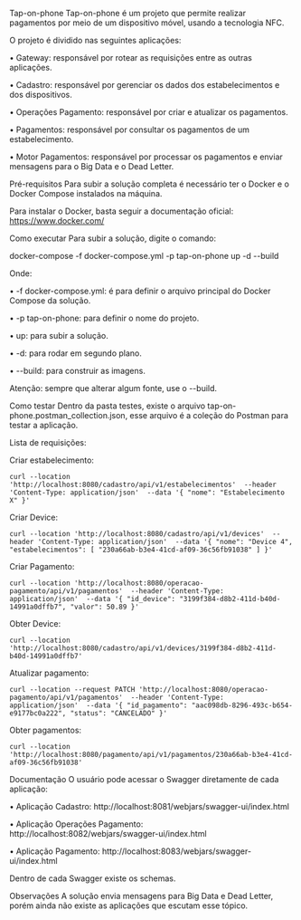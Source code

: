 Tap-on-phone
Tap-on-phone é um projeto que permite realizar pagamentos por meio de um dispositivo móvel, usando a tecnologia NFC.

O projeto é dividido nas seguintes aplicações:

•  Gateway: responsável por rotear as requisições entre as outras aplicações.

•  Cadastro: responsável por gerenciar os dados dos estabelecimentos e dos dispositivos.

•  Operações Pagamento: responsável por criar e atualizar os pagamentos.

•  Pagamentos: responsável por consultar os pagamentos de um estabelecimento.

•  Motor Pagamentos: responsável por processar os pagamentos e enviar mensagens para o Big Data e o Dead Letter.

Pré-requisitos
Para subir a solução completa é necessário ter o Docker e o Docker Compose instalados na máquina.

Para instalar o Docker, basta seguir a documentação oficial: <a href="https://www.docker.com/">https://www.docker.com/</a>

Como executar
Para subir a solução, digite o comando:

docker-compose -f docker-compose.yml -p tap-on-phone up -d --build

Onde:

•  -f docker-compose.yml: é para definir o arquivo principal do Docker Compose da solução.

•  -p tap-on-phone: para definir o nome do projeto.

•  up: para subir a solução.

•  -d: para rodar em segundo plano.

•  --build: para construir as imagens.

Atenção: sempre que alterar algum fonte, use o --build.

Como testar
Dentro da pasta testes, existe o arquivo tap-on-phone.postman_collection.json, esse arquivo é a coleção do Postman para testar a aplicação.

Lista de requisições:

Criar estabelecimento:

`curl --location 'http://localhost:8080/cadastro/api/v1/estabelecimentos' 
--header 'Content-Type: application/json' 
--data '{
"nome": "Estabelecimento X"
}'`

Criar Device:

`curl --location 'http://localhost:8080/cadastro/api/v1/devices' 
--header 'Content-Type: application/json' 
--data '{
"nome": "Device 4",
"estabelecimentos": [
"230a66ab-b3e4-41cd-af09-36c56fb91038"
]
}'`

Criar Pagamento:

`curl --location 'http://localhost:8080/operacao-pagamento/api/v1/pagamentos' 
--header 'Content-Type: application/json' 
--data '{
"id_device": "3199f384-d8b2-411d-b40d-14991a0dffb7",
"valor": 50.89
}'`

Obter Device:

`curl --location 'http://localhost:8080/cadastro/api/v1/devices/3199f384-d8b2-411d-b40d-14991a0dffb7'`

Atualizar pagamento:

`curl --location --request PATCH 'http://localhost:8080/operacao-pagamento/api/v1/pagamentos' 
--header 'Content-Type: application/json' 
--data '{
"id_pagamento": "aac098db-8296-493c-b654-e9177bc0a222",
"status": "CANCELADO"
}'`

Obter pagamentos:

`curl --location 'http://localhost:8080/pagamento/api/v1/pagamentos/230a66ab-b3e4-41cd-af09-36c56fb91038'`

Documentação
O usuário pode acessar o Swagger diretamente de cada aplicação:

•  Aplicação Cadastro: http://localhost:8081/webjars/swagger-ui/index.html

•  Aplicação Operações Pagamento: http://localhost:8082/webjars/swagger-ui/index.html

•  Aplicação Pagamento: http://localhost:8083/webjars/swagger-ui/index.html

Dentro de cada Swagger existe os schemas.

Observações
A solução envia mensagens para Big Data e Dead Letter, porém ainda não existe as aplicações que escutam esse tópico.
